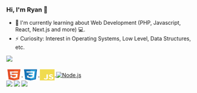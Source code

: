 ### Hi, I'm Ryan 👋

- 🌱 I'm currently learning about Web Development (PHP, Javascript, React, Next.js and more) 💻.
- ⚡ Curiosity: Interest in Operating Systems, Low Level, Data Structures, etc. 

<!--Parte dos quadros-->
<div>
  <a href="https://github.com/0x1Ry4n">
  <img height="180em" src="https://github-readme-stats.vercel.app/api/top-langs/?username=0x1Ry4n&layout=compact&langs_count=7&theme=dark"/>
</div>
  
<div style="display: inline_block"><br>
  <img align="center" alt="HTML" height="30" width="40" src="https://raw.githubusercontent.com/devicons/devicon/master/icons/html5/html5-original.svg">
  <img align="center" alt="CSS" height="30" width="40" src="https://raw.githubusercontent.com/devicons/devicon/master/icons/css3/css3-original.svg">
  <img align="center" alt="JS" height="30" width="40" src="https://raw.githubusercontent.com/devicons/devicon/master/icons/javascript/javascript-plain.svg">
  <img align="center" alt="Node.js" height="30" width="40" src="https://icongr.am/devicon/nodejs-original.svg?size=128&color=currentColor">
  
  
  
  
  <div text-align="center"> 
  <a href="https://www.instagram.com/ryan_luckaz/" target="_blank"><img src="https://img.shields.io/badge/-Instagram-%23E4405F?style=for-the-badge&logo=instagram&logoColor=white" target="_blank"></a>
  <a href = "mailto:ryanlucas2018gz@gmail.com"><img src="https://img.shields.io/badge/Gmail-D14836?style=for-the-badge&logo=gmail&logoColor=white" target="_blank"></a>
  <a href="https://www.linkedin.com/in/ryan-l-a1747a214" target="_blank"><img src="https://img.shields.io/badge/-LinkedIn-%230077B5?style=for-the-badge&logo=linkedin&logoColor=white" target="_blank"></a> 
   </div>
</div>
